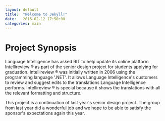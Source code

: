 ```yaml
---
layout: default
title:  "Welcome to Jekyll!"
date:   2016-02-12 17:50:00
categories: main
---
```


# Project Synopsis

Language Intelligence has asked RIT to help update its online platform
Intellireview &reg; as part of the senior design project for students applying 
for graduation. Intellireview &reg; was initially written in 2006 using the
programming language '.NET'. It allows Language Intelligence's customers to
review and suggest edits to the translations Language Intelligence performs. 
Intellireview &reg; is special because it shows the translations with all the
relevant formatting and structure.

This project is a continuation of last year's senior design project. The group 
from last year did a wonderful job and we hope to be able to satisfy the
sponsor's expectations again this year.